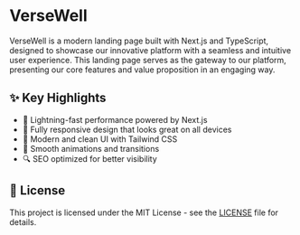# VerseWell

VerseWell is a modern landing page built with Next.js and TypeScript, designed to showcase our innovative platform with a seamless and intuitive user experience. This landing page serves as the gateway to our platform, presenting our core features and value proposition in an engaging way.

## ✨ Key Highlights

- 🚀 Lightning-fast performance powered by Next.js
- 📱 Fully responsive design that looks great on all devices
- 🎨 Modern and clean UI with Tailwind CSS
- 💫 Smooth animations and transitions
- 🔍 SEO optimized for better visibility

## 📝 License

This project is licensed under the MIT License - see the [LICENSE](LICENSE) file for details.
